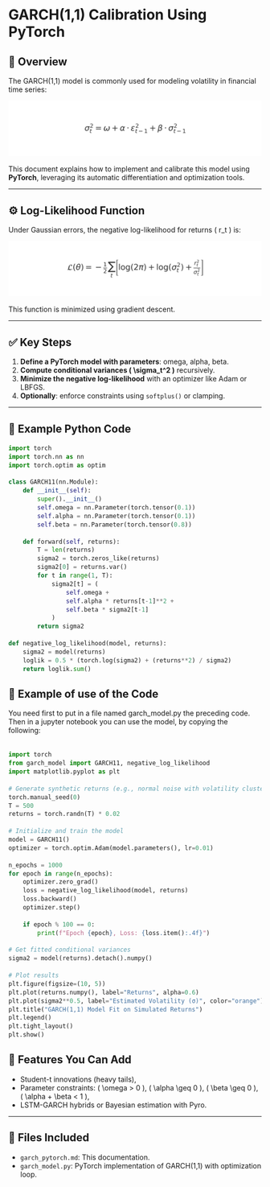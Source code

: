 # GARCH(1,1) Calibration Using PyTorch

## 🧠 Overview

The GARCH(1,1) model is commonly used for modeling volatility in financial time series:

![GARCH Equation](./assets/images/garch_equation_1.jpg)



This document explains how to implement and calibrate this model using **PyTorch**, leveraging its automatic differentiation and optimization tools.

---

## ⚙️ Log-Likelihood Function

Under Gaussian errors, the negative log-likelihood for returns \( r_t \) is:

![Log-Likelihood Equation](./assets/images/garch_equation_2.jpg)


This function is minimized using gradient descent.

---

## ✅ Key Steps

1. **Define a PyTorch model with parameters**: omega, alpha, beta.
2. **Compute conditional variances \( \sigma_t^2 \)** recursively.
3. **Minimize the negative log-likelihood** with an optimizer like Adam or LBFGS.
4. **Optionally**: enforce constraints using `softplus()` or clamping.

---

## 🐍 Example Python Code

```python
import torch
import torch.nn as nn
import torch.optim as optim

class GARCH11(nn.Module):
    def __init__(self):
        super().__init__()
        self.omega = nn.Parameter(torch.tensor(0.1))
        self.alpha = nn.Parameter(torch.tensor(0.1))
        self.beta = nn.Parameter(torch.tensor(0.8))

    def forward(self, returns):
        T = len(returns)
        sigma2 = torch.zeros_like(returns)
        sigma2[0] = returns.var()
        for t in range(1, T):
            sigma2[t] = (
                self.omega +
                self.alpha * returns[t-1]**2 +
                self.beta * sigma2[t-1]
            )
        return sigma2

def negative_log_likelihood(model, returns):
    sigma2 = model(returns)
    loglik = 0.5 * (torch.log(sigma2) + (returns**2) / sigma2)
    return loglik.sum()
```

## 🐍 Example of use of the  Code

You need first to put in a file named garch_model.py the preceding code.
Then in a jupyter notebook you can use the model, by copying the following:

```python

import torch
from garch_model import GARCH11, negative_log_likelihood
import matplotlib.pyplot as plt

# Generate synthetic returns (e.g., normal noise with volatility clustering)
torch.manual_seed(0)
T = 500
returns = torch.randn(T) * 0.02

# Initialize and train the model
model = GARCH11()
optimizer = torch.optim.Adam(model.parameters(), lr=0.01)

n_epochs = 1000
for epoch in range(n_epochs):
    optimizer.zero_grad()
    loss = negative_log_likelihood(model, returns)
    loss.backward()
    optimizer.step()

    if epoch % 100 == 0:
        print(f"Epoch {epoch}, Loss: {loss.item():.4f}")

# Get fitted conditional variances
sigma2 = model(returns).detach().numpy()

# Plot results
plt.figure(figsize=(10, 5))
plt.plot(returns.numpy(), label="Returns", alpha=0.6)
plt.plot(sigma2**0.5, label="Estimated Volatility (σ)", color="orange")
plt.title("GARCH(1,1) Model Fit on Simulated Returns")
plt.legend()
plt.tight_layout()
plt.show()


```


## 📎 Features You Can Add

- Student-t innovations (heavy tails),
- Parameter constraints: \( \omega > 0 \), \( \alpha \geq 0 \), \( \beta \geq 0 \), \( \alpha + \beta < 1 \),
- LSTM-GARCH hybrids or Bayesian estimation with Pyro.

---

## 📂 Files Included

- `garch_pytorch.md`: This documentation.
- `garch_model.py`: PyTorch implementation of GARCH(1,1) with optimization loop.

